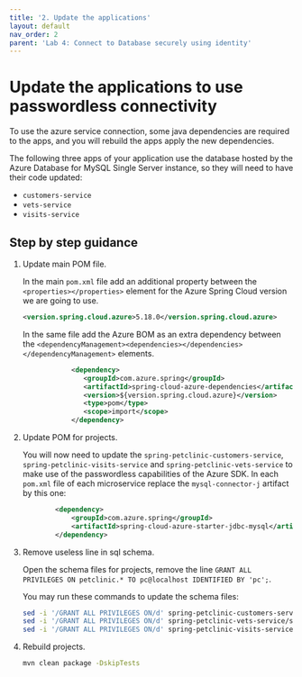 ```yaml
---
title: '2. Update the applications'
layout: default
nav_order: 2
parent: 'Lab 4: Connect to Database securely using identity'
---
```


# Update the applications to use passwordless connectivity

To use the azure service connection, some java dependencies are required to the apps, and you will rebuild the apps apply the new dependencies.

The following three apps of your application use the database hosted by the Azure Database for MySQL Single Server instance, so they will need to have their code updated:

- `customers-service`
- `vets-service`
- `visits-service`

## Step by step guidance

1. Update main POM file.

   In the main `pom.xml` file add an additional property between the `<properties></properties>` element for the Azure Spring Cloud version we are going to use.

   ```xml
   <version.spring.cloud.azure>5.18.0</version.spring.cloud.azure>
   ```

   In the same file add the Azure BOM as an extra dependency between the `<dependencyManagement><dependencies></dependencies></dependencyManagement>` elements.

   ```xml
               <dependency>
                  <groupId>com.azure.spring</groupId>
                  <artifactId>spring-cloud-azure-dependencies</artifactId>
                  <version>${version.spring.cloud.azure}</version>
                  <type>pom</type>
                  <scope>import</scope>
               </dependency>
   ```

1. Update POM for projects.

   You will now need to update the `spring-petclinic-customers-service`, `spring-petclinic-visits-service` and `spring-petclinic-vets-service` to make use of the passwordless capabilities of the Azure SDK. In each `pom.xml` file of each microservice replace the `mysql-connector-j` artifact by this one:

   ```xml
           <dependency>
               <groupId>com.azure.spring</groupId>
               <artifactId>spring-cloud-azure-starter-jdbc-mysql</artifactId>
           </dependency>
   ```

1. Remove useless line in sql schema.

   Open the schema files for projects, remove the line `GRANT ALL PRIVILEGES ON petclinic.* TO pc@localhost IDENTIFIED BY 'pc';`.

   You may run these commands to update the schema files:

   ```bash
   sed -i '/GRANT ALL PRIVILEGES ON/d' spring-petclinic-customers-service/src/main/resources/db/mysql/schema.sql
   sed -i '/GRANT ALL PRIVILEGES ON/d' spring-petclinic-vets-service/src/main/resources/db/mysql/schema.sql
   sed -i '/GRANT ALL PRIVILEGES ON/d' spring-petclinic-visits-service/src/main/resources/db/mysql/schema.sql
   ```

1. Rebuild projects.

   ```bash
   mvn clean package -DskipTests
   ```

